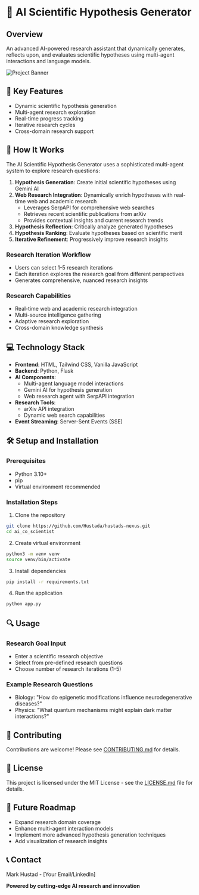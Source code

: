 # 🧠 AI Scientific Hypothesis Generator

## Overview
An advanced AI-powered research assistant that dynamically generates, reflects upon, and evaluates scientific hypotheses using multi-agent interactions and language models.

![Project Banner](docs/banner.png)

## 🚀 Key Features
- Dynamic scientific hypothesis generation
- Multi-agent research exploration
- Real-time progress tracking
- Iterative research cycles
- Cross-domain research support

## 🔬 How It Works
The AI Scientific Hypothesis Generator uses a sophisticated multi-agent system to explore research questions:

1. **Hypothesis Generation**: Create initial scientific hypotheses using Gemini AI
2. **Web Research Integration**: Dynamically enrich hypotheses with real-time web and academic research
   - Leverages SerpAPI for comprehensive web searches
   - Retrieves recent scientific publications from arXiv
   - Provides contextual insights and current research trends
3. **Hypothesis Reflection**: Critically analyze generated hypotheses
4. **Hypothesis Ranking**: Evaluate hypotheses based on scientific merit
5. **Iterative Refinement**: Progressively improve research insights

### Research Iteration Workflow
- Users can select 1-5 research iterations
- Each iteration explores the research goal from different perspectives
- Generates comprehensive, nuanced research insights

### Research Capabilities
- Real-time web and academic research integration
- Multi-source intelligence gathering
- Adaptive research exploration
- Cross-domain knowledge synthesis

## 💻 Technology Stack
- **Frontend**: HTML, Tailwind CSS, Vanilla JavaScript
- **Backend**: Python, Flask
- **AI Components**: 
  * Multi-agent language model interactions
  * Gemini AI for hypothesis generation
  * Web research agent with SerpAPI integration
- **Research Tools**:
  * arXiv API integration
  * Dynamic web search capabilities
- **Event Streaming**: Server-Sent Events (SSE)

## 🛠 Setup and Installation

### Prerequisites
- Python 3.10+
- pip
- Virtual environment recommended

### Installation Steps
1. Clone the repository
```bash
git clone https://github.com/Hustada/hustads-nexus.git
cd ai_co_scientist
```

2. Create virtual environment
```bash
python3 -m venv venv
source venv/bin/activate
```

3. Install dependencies
```bash
pip install -r requirements.txt
```

4. Run the application
```bash
python app.py
```

## 🔍 Usage

### Research Goal Input
- Enter a scientific research objective
- Select from pre-defined research questions
- Choose number of research iterations (1-5)

### Example Research Questions
- Biology: "How do epigenetic modifications influence neurodegenerative diseases?"
- Physics: "What quantum mechanisms might explain dark matter interactions?"

## 🌟 Contributing
Contributions are welcome! Please see [CONTRIBUTING.md](CONTRIBUTING.md) for details.

## 📄 License
This project is licensed under the MIT License - see the [LICENSE.md](LICENSE.md) file for details.

## 🔮 Future Roadmap
- Expand research domain coverage
- Enhance multi-agent interaction models
- Implement more advanced hypothesis generation techniques
- Add visualization of research insights

## 📞 Contact
Mark Hustad - [Your Email/LinkedIn]

**Powered by cutting-edge AI research and innovation**
